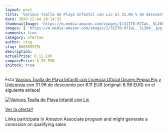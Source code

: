 ```yaml
---
layout: post
title: 'Various Toalla de Playa Infantil con Lic al 31.96 % de descuento'
date: 2020-12-04 20:14:32
thumbnailImage: 'https://m.media-amazon.com/images/I/31IT8-R7IwL._SL200_.jpg'
images: [ 'https://m.media-amazon.com/images/I/31IT8-R7IwL._SL200_.jpg' ]
comments: true
category: ofertas
author: ring
slug: B08589SZ9L
description:
actualPrice: 6.11 EUR
comparePrice: 8.98 EUR
inStock: true
---
```


Está [Various Toalla de Playa Infantil con Licencia Oficial Disney  Peppa Pig y Unicornio ](https://www.amazon.es/dp/B08589SZ9L/?tag=tolees-21) con 31.96 de descuento por 6.11 EUR (original: 8.98 EUR) en el siguiente enlace!

[![Various Toalla de Playa Infantil con Lic](https://m.media-amazon.com/images/I/31IT8-R7IwL._SL200_.jpg)](https://www.amazon.es/dp/B08589SZ9L/?tag=tolees-21)

[Ver la oferta!!](https://www.amazon.es/dp/B08589SZ9L/?tag=tolees-21)

Links participate in Amazon Associate program and might generate a comission on qualifying sales


